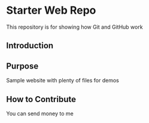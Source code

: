 # Starter Web Repo

This repository is for showing how Git and GitHub work

## Introduction

## Purpose

Sample website with plenty of files for demos

## How to Contribute

You can send money to me